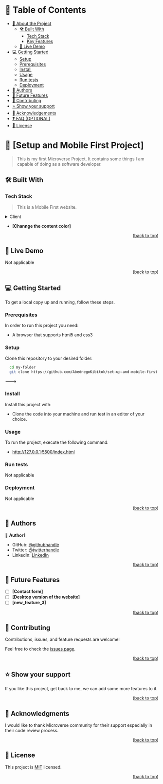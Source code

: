 <a name="readme-top"></a>

# 📗 Table of Contents

- [📖 About the Project](#about-project)
  - [🛠 Built With](#built-with)
    - [Tech Stack](#tech-stack)
    - [Key Features](#key-features)
  - [🚀 Live Demo](#live-demo)
- [💻 Getting Started](#getting-started)
  - [Setup](#setup)
  - [Prerequisites](#prerequisites)
  - [Install](#install)
  - [Usage](#usage)
  - [Run tests](#run-tests)
  - [Deployment](#triangular_flag_on_post-deployment)
- [👥 Authors](#authors)
- [🔭 Future Features](#future-features)
- [🤝 Contributing](#contributing)
- [⭐️ Show your support](#support)
- [🙏 Acknowledgements](#acknowledgements)
- [❓ FAQ (OPTIONAL)](#faq)
- [📝 License](#license)

# 📖 [Setup and Mobile First Project] <a name="about-project"></a>

> This is my first Microverse Project. It contains some things I am capable of doing as a software developer.

## 🛠 Built With <a name="HTML and CSS"></a>

### Tech Stack <a name="Front end"></a>

> This is a Mobile First website.

<details>
  <summary>Client</summary>
  <ul>
    <li><a href="https://html.org/">HTML</a></li>
  </ul>
  <ul>
    <li><a href="https://css.org/">CSS</a></li>
  </ul>
</details>

- **[Channge the content color]**

<p align="right">(<a href="#readme-top">back to top</a>)</p>

## 🚀 Live Demo <a name="live-demo"></a>

Not applicable

<p align="right">(<a href="#readme-top">back to top</a>)</p>

## 💻 Getting Started <a name="getting-started"></a>

To get a local copy up and running, follow these steps.

### Prerequisites

In order to run this project you need:

- A browser that supports html5 and css3

### Setup

Clone this repository to your desired folder:

```sh
  cd my-folder
  git clone https://github.com/AbednegoKibitok/set-up-and-mobile-first.git
```
--->

### Install

Install this project with:

- Clone the code into your machine and run test in an editor of your choice.

### Usage

To run the project, execute the following command:

- http://127.0.0.1:5500/index.html

### Run tests

Not applicable

### Deployment

Not applicable

<p align="right">(<a href="#readme-top">back to top</a>)</p>

## 👥 Authors <a name="authors"></a>

👤 **Author1**

- GitHub: [@githubhandle](https://github.com/AbednegoKibitok)
- Twitter: [@twitterhandle](https://twitter.com/abedysongol)
- LinkedIn: [LinkedIn](https://www.linkedin.com/in/abednego-kibitok-58717517a/)

<p align="right">(<a href="#readme-top">back to top</a>)</p>

## 🔭 Future Features <a name="future-features"></a>

- [ ] **[Contact form]**
- [ ] **[Desktop version of the website]**
- [ ] **[new_feature_3]**

<p align="right">(<a href="#readme-top">back to top</a>)</p>

## 🤝 Contributing <a name="contributing"></a>

Contributions, issues, and feature requests are welcome!

Feel free to check the [issues page](https://github.com/AbednegoKibitok/set-up-and-mobile-first/issues).

<p align="right">(<a href="#readme-top">back to top</a>)</p>

## ⭐️ Show your support <a name="support"></a>

If you like this project, get back to me, we can add some more features to it.

<p align="right">(<a href="#readme-top">back to top</a>)</p>

## 🙏 Acknowledgments <a name="acknowledgements"></a>

I would like to thank Microverse community for their support especially in their code review process.

<p align="right">(<a href="#readme-top">back to top</a>)</p>

## 📝 License <a name="license"></a>

This project is [MIT](https://github.com/AbednegoKibitok/My-Portfolio-Project/blob/main/LICENSE.md) licensed.

<p align="right">(<a href="#readme-top">back to top</a>)</p>